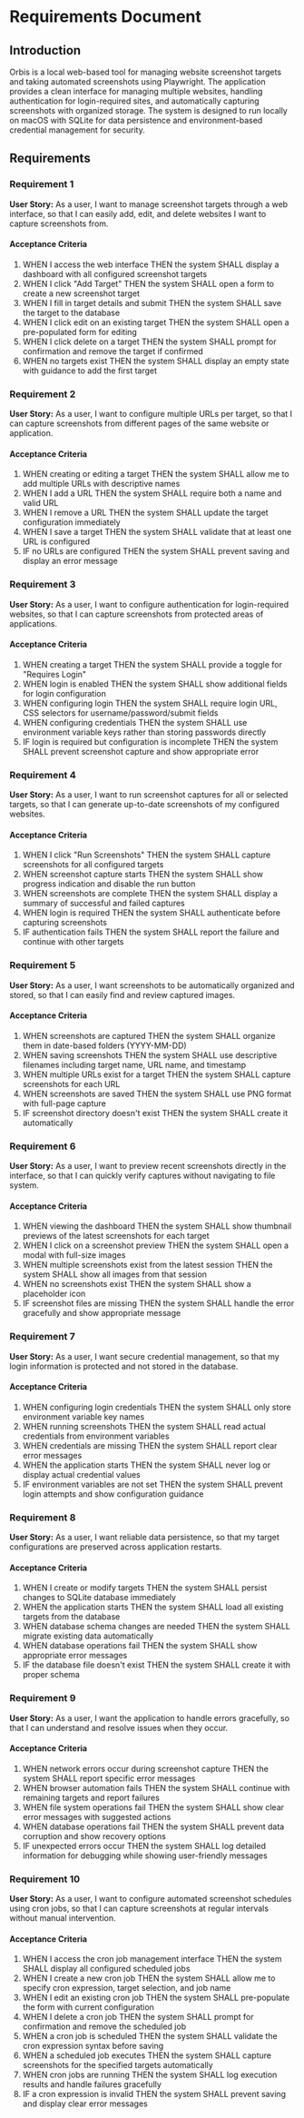 # Requirements Document

## Introduction

Orbis is a local web-based tool for managing website screenshot targets and taking automated screenshots using Playwright. The application provides a clean interface for managing multiple websites, handling authentication for login-required sites, and automatically capturing screenshots with organized storage. The system is designed to run locally on macOS with SQLite for data persistence and environment-based credential management for security.

## Requirements

### Requirement 1

**User Story:** As a user, I want to manage screenshot targets through a web interface, so that I can easily add, edit, and delete websites I want to capture screenshots from.

#### Acceptance Criteria

1. WHEN I access the web interface THEN the system SHALL display a dashboard with all configured screenshot targets
2. WHEN I click "Add Target" THEN the system SHALL open a form to create a new screenshot target
3. WHEN I fill in target details and submit THEN the system SHALL save the target to the database
4. WHEN I click edit on an existing target THEN the system SHALL open a pre-populated form for editing
5. WHEN I click delete on a target THEN the system SHALL prompt for confirmation and remove the target if confirmed
6. WHEN no targets exist THEN the system SHALL display an empty state with guidance to add the first target

### Requirement 2

**User Story:** As a user, I want to configure multiple URLs per target, so that I can capture screenshots from different pages of the same website or application.

#### Acceptance Criteria

1. WHEN creating or editing a target THEN the system SHALL allow me to add multiple URLs with descriptive names
2. WHEN I add a URL THEN the system SHALL require both a name and valid URL
3. WHEN I remove a URL THEN the system SHALL update the target configuration immediately
4. WHEN I save a target THEN the system SHALL validate that at least one URL is configured
5. IF no URLs are configured THEN the system SHALL prevent saving and display an error message

### Requirement 3

**User Story:** As a user, I want to configure authentication for login-required websites, so that I can capture screenshots from protected areas of applications.

#### Acceptance Criteria

1. WHEN creating a target THEN the system SHALL provide a toggle for "Requires Login"
2. WHEN login is enabled THEN the system SHALL show additional fields for login configuration
3. WHEN configuring login THEN the system SHALL require login URL, CSS selectors for username/password/submit fields
4. WHEN configuring credentials THEN the system SHALL use environment variable keys rather than storing passwords directly
5. IF login is required but configuration is incomplete THEN the system SHALL prevent screenshot capture and show appropriate error

### Requirement 4

**User Story:** As a user, I want to run screenshot captures for all or selected targets, so that I can generate up-to-date screenshots of my configured websites.

#### Acceptance Criteria

1. WHEN I click "Run Screenshots" THEN the system SHALL capture screenshots for all configured targets
2. WHEN screenshot capture starts THEN the system SHALL show progress indication and disable the run button
3. WHEN screenshots are complete THEN the system SHALL display a summary of successful and failed captures
4. WHEN login is required THEN the system SHALL authenticate before capturing screenshots
5. IF authentication fails THEN the system SHALL report the failure and continue with other targets

### Requirement 5

**User Story:** As a user, I want screenshots to be automatically organized and stored, so that I can easily find and review captured images.

#### Acceptance Criteria

1. WHEN screenshots are captured THEN the system SHALL organize them in date-based folders (YYYY-MM-DD)
2. WHEN saving screenshots THEN the system SHALL use descriptive filenames including target name, URL name, and timestamp
3. WHEN multiple URLs exist for a target THEN the system SHALL capture screenshots for each URL
4. WHEN screenshots are saved THEN the system SHALL use PNG format with full-page capture
5. IF screenshot directory doesn't exist THEN the system SHALL create it automatically

### Requirement 6

**User Story:** As a user, I want to preview recent screenshots directly in the interface, so that I can quickly verify captures without navigating to file system.

#### Acceptance Criteria

1. WHEN viewing the dashboard THEN the system SHALL show thumbnail previews of the latest screenshots for each target
2. WHEN I click on a screenshot preview THEN the system SHALL open a modal with full-size images
3. WHEN multiple screenshots exist from the latest session THEN the system SHALL show all images from that session
4. WHEN no screenshots exist THEN the system SHALL show a placeholder icon
5. IF screenshot files are missing THEN the system SHALL handle the error gracefully and show appropriate message

### Requirement 7

**User Story:** As a user, I want secure credential management, so that my login information is protected and not stored in the database.

#### Acceptance Criteria

1. WHEN configuring login credentials THEN the system SHALL only store environment variable key names
2. WHEN running screenshots THEN the system SHALL read actual credentials from environment variables
3. WHEN credentials are missing THEN the system SHALL report clear error messages
4. WHEN the application starts THEN the system SHALL never log or display actual credential values
5. IF environment variables are not set THEN the system SHALL prevent login attempts and show configuration guidance

### Requirement 8

**User Story:** As a user, I want reliable data persistence, so that my target configurations are preserved across application restarts.

#### Acceptance Criteria

1. WHEN I create or modify targets THEN the system SHALL persist changes to SQLite database immediately
2. WHEN the application starts THEN the system SHALL load all existing targets from the database
3. WHEN database schema changes are needed THEN the system SHALL migrate existing data automatically
4. WHEN database operations fail THEN the system SHALL show appropriate error messages
5. IF the database file doesn't exist THEN the system SHALL create it with proper schema

### Requirement 9

**User Story:** As a user, I want the application to handle errors gracefully, so that I can understand and resolve issues when they occur.

#### Acceptance Criteria

1. WHEN network errors occur during screenshot capture THEN the system SHALL report specific error messages
2. WHEN browser automation fails THEN the system SHALL continue with remaining targets and report failures
3. WHEN file system operations fail THEN the system SHALL show clear error messages with suggested actions
4. WHEN database operations fail THEN the system SHALL prevent data corruption and show recovery options
5. IF unexpected errors occur THEN the system SHALL log detailed information for debugging while showing user-friendly messages

### Requirement 10

**User Story:** As a user, I want to configure automated screenshot schedules using cron jobs, so that I can capture screenshots at regular intervals without manual intervention.

#### Acceptance Criteria

1. WHEN I access the cron job management interface THEN the system SHALL display all configured scheduled jobs
2. WHEN I create a new cron job THEN the system SHALL allow me to specify cron expression, target selection, and job name
3. WHEN I edit an existing cron job THEN the system SHALL pre-populate the form with current configuration
4. WHEN I delete a cron job THEN the system SHALL prompt for confirmation and remove the scheduled job
5. WHEN a cron job is scheduled THEN the system SHALL validate the cron expression syntax before saving
6. WHEN a scheduled job executes THEN the system SHALL capture screenshots for the specified targets automatically
7. WHEN cron jobs are running THEN the system SHALL log execution results and handle failures gracefully
8. IF a cron expression is invalid THEN the system SHALL prevent saving and display clear error messages